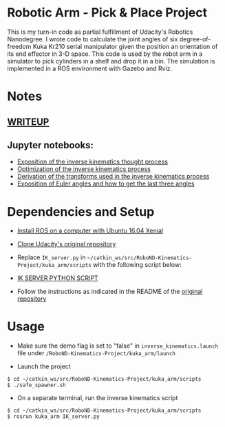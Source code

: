# Robotic Arm - Pick & Place Project
This is my turn-in code as partial fulfillment of Udacity's Robotics Nanodegree. 
I wrote code to calculate the joint angles of six degree-of-freedom Kuka Kr210 serial manipulator given the position an orientation of its end effector in 3-D space. This code is used by the robot arm in a simulator to pick cylinders in a shelf 
and drop it in a bin. The simulation is implemented in a ROS environment with Gazebo and Rviz. 

# Notes

## [WRITEUP](./WRITEUP.pd)

## Jupyter notebooks:
- [Exposition of the inverse kinematics thought process](./notebooks/joint_angles_ik_exposition.ipynb)
- [Optimization of the inverse kinematics process](./notebooks/joint_angles_ik_optimized.ipynb)
- [Derivation of the transforms used in the inverse kinematics process](./notebooks//total_transform.ipynb)
- [Exposition of Euler angles and how to get the last three angles](./playground/euler-angles.ipynb)

# Dependencies and Setup
- [Install ROS on a computer with Ubuntu 16.04 Xenial](http://wiki.ros.org/kinetic/Installation/Ubuntu)
- [Clone Udacity's original repository](https://github.com/udacity/RoboND-Kinematics-Project)

- Replace `IK_server.py` in `~/catkin_ws/src/RoboND-Kinematics-Project/kuka_arm/scripts` with the following script below:
- [IK SERVER PYTHON SCRIPT](./IK_server.py)

- Follow the instructions as indicated in the README of the [original repository](https://github.com/udacity/RoboND-Kinematics-Project)


# Usage

- Make sure the demo flag is set to "false" in `inverse_kinematics.launch` file under `/RoboND-Kinematics-Project/kuka_arm/launch`

- Launch the project 
```
$ cd ~/catkin_ws/src/RoboND-Kinematics-Project/kuka_arm/scripts
$ ./safe_spawner.sh  
```

- On a separate terminal, run the inverse kinematics script
```
$ cd ~/catkin_ws/src/RoboND-Kinematics-Project/kuka_arm/scripts
$ rosrun kuka_arm IK_server.py
```

